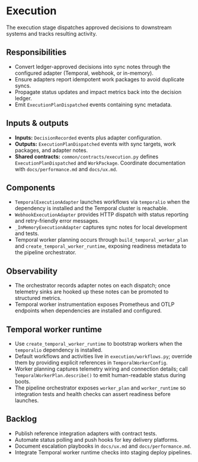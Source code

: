 # Execution

The execution stage dispatches approved decisions to downstream systems and
tracks resulting activity.

## Responsibilities

- Convert ledger-approved decisions into sync notes through the configured
  adapter (Temporal, webhook, or in-memory).
- Ensure adapters report idempotent work packages to avoid duplicate syncs.
- Propagate status updates and impact metrics back into the decision ledger.
- Emit `ExecutionPlanDispatched` events containing sync metadata.

## Inputs & outputs

- **Inputs:** `DecisionRecorded` events plus adapter configuration.
- **Outputs:** `ExecutionPlanDispatched` events with sync targets, work
  packages, and adapter notes.
- **Shared contracts:** `common/contracts/execution.py` defines
  `ExecutionPlanDispatched` and `WorkPackage`. Coordinate documentation with
  `docs/performance.md` and `docs/ux.md`.

## Components

- `TemporalExecutionAdapter` launches workflows via `temporalio` when the
  dependency is installed and the Temporal cluster is reachable.
- `WebhookExecutionAdapter` provides HTTP dispatch with status reporting and
  retry-friendly error messages.
- `_InMemoryExecutionAdapter` captures sync notes for local development and
  tests.
- Temporal worker planning occurs through `build_temporal_worker_plan` and
  `create_temporal_worker_runtime`, exposing readiness metadata to the
  pipeline orchestrator.

## Observability

- The orchestrator records adapter notes on each dispatch; once telemetry
  sinks are hooked up these notes can be promoted to structured metrics.
- Temporal worker instrumentation exposes Prometheus and OTLP endpoints when
  dependencies are installed and configured.

## Temporal worker runtime

- Use `create_temporal_worker_runtime` to bootstrap workers when the
  `temporalio` dependency is installed.
- Default workflows and activities live in `execution/workflows.py`; override
  them by providing explicit references in `TemporalWorkerConfig`.
- Worker planning captures telemetry wiring and connection details; call
  `TemporalWorkerPlan.describe()` to emit human-readable status during boots.
- The pipeline orchestrator exposes `worker_plan` and `worker_runtime` so
  integration tests and health checks can assert readiness before launches.

## Backlog

- Publish reference integration adapters with contract tests.
- Automate status polling and push hooks for key delivery platforms.
- Document escalation playbooks in `docs/ux.md` and `docs/performance.md`.
- Integrate Temporal worker runtime checks into staging deploy pipelines.
